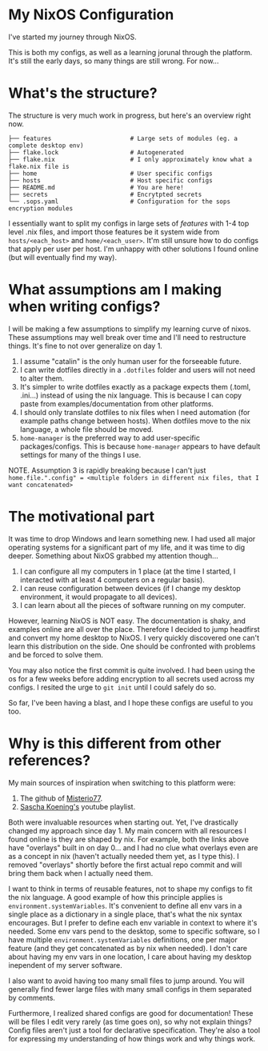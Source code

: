 # My NixOS Configuration

I've started my journey through NixOS.

This is both my configs, as well as a learning jorunal through the platform. It's still the early days, so many things are still wrong. For now...

# What's the structure?

The structure is very much work in progress, but here's an overview right now.

```
├── features                      # Large sets of modules (eg. a complete desktop env)
├── flake.lock                    # Autogenerated
├── flake.nix                     # I only approximately know what a flake.nix file is
├── home                          # User specific configs
├── hosts                         # Host specific configs
├── README.md                     # You are here!
├── secrets                       # Encrytpted secrets
└── .sops.yaml                    # Configuration for the sops encryption modules
```

I essentially want to split my configs in large sets of _features_ with 1-4 top level .nix files, and import those features be it system wide from `hosts/<each_host>` and `home/<each_user>`. It'm still unsure how to do configs that apply per user per host. I'm unhappy with other solutions I found online (but will eventually find my way).

# What assumptions am I making when writing configs?

I will be making a few assumptions to simplify my learning curve of nixos. These assumptions may well break over time and I'll need to restructure things. It's fine to not over generalize on day 1.

1. I assume "catalin" is the only human user for the forseeable future.
2. I can write dotfiles directly in a `.dotfiles` folder and users will not need to alter them.
3. It's simpler to write dotfiles exactly as a package expects them (.toml, .ini...) instead of using the nix language. This is because I can copy paste from examples/documentation from other platforms.
4. I should only translate dotfiles to nix files when I need automation (for example paths change between hosts). When dotfiles move to the nix language, a whole file should be moved.
5. `home-manager` is the preferred way to add user-specific packages/configs. This is because `home-manager` appears to have default settings for many of the things I use.

NOTE. Assumption 3 is rapidly breaking because I can't just `home.file.".config" = <multiple folders in different nix files, that I want concatenated>`

# The motivational part

It was time to drop Windows and learn something new. I had used all major operating systems for a significant part of my life, and it was time to dig deeper. Something about NixOS grabbed my attention though...

1. I can configure all my computers in 1 place (at the time I started, I interacted with at least 4 computers on a regular basis).
2. I can reuse configuration between devices (if I change my desktop environment, it would propagate to all devices).
3. I can learn about all the pieces of software running on my computer.

However, learning NixOS is NOT easy. The documentation is shaky, and examples online are all over the place. Therefore I decided to jump headfirst and convert my home desktop to NixOS. I very quickly discovered one can't learn this distribution on the side. One should be confronted with problems and be forced to solve them.

You may also notice the first commit is quite involved. I had been using the os for a few weeks before adding encryption to all secrets used across my configs. I resited the urge to `git init` until I could safely do so.

So far, I've been having a blast, and I hope these configs are useful to you too.

# Why is this different from other references?

My main sources of inspiration when switching to this platform were:

1. The github of [Misterio77](https://github.com/Misterio77/nix-config/).
2. [Sascha Koening's](https://www.youtube.com/watch?v=43VvFgPsPtY&list=PLCQqUlIAw2cCuc3gRV9jIBGHeekVyBUnC) youtube playlist.

Both were invaluable resources when starting out. Yet, I've drastically changed my approach since day 1. My main concern with all resources I found online is they are shaped by nix. For example, both the links above have "overlays" built in on day 0... and I had no clue what overlays even are as a concept in nix (haven't actually needed them yet, as I type this). I removed "overlays" shortly before the first actual repo commit and will bring them back when I actually need them.

I want to think in terms of reusable features, not to shape my configs to fit the nix language. A good example of how this principle applies is `environment.systemVariables`. It's convenient to define all env vars in a single place as a dictionary in a single place, that's what the nix syntax encourages. But I prefer to define each env variable in context to where it's needed. Some env vars pend to the desktop, some to specific software, so I have multiple `environment.systemVariables` definitions, one per major feature (and they get concatenated as by nix when needed). I don't care about having my env vars in one location, I care about having my desktop inependent of my server software.

I also want to avoid having too many small files to jump around. You will generally find fewer large files with many small configs in them separated by comments.

Furthermore, I realized shared configs are good for documentation! These will be files I edit very rarely (as time goes on), so why not explain things? Config files aren't just a tool for declarative specification. They're also a tool for expressing my understanding of how things work and why things work.

